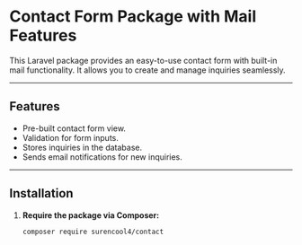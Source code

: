 # Contact Form Package with Mail Features

This Laravel package provides an easy-to-use contact form with built-in mail functionality. It allows you to create and manage inquiries seamlessly.

---

## Features

- Pre-built contact form view.
- Validation for form inputs.
- Stores inquiries in the database.
- Sends email notifications for new inquiries.

---

## Installation

1. **Require the package via Composer:**
   ```bash
   composer require surencool4/contact

